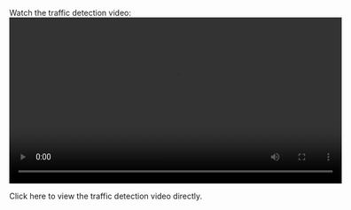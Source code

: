 Watch the traffic detection video:
<video width="600" controls>
  <source src="https://raw.githubusercontent.com/tayyib57/Smart_city/main/trafic%20detection.mov" type="video/mp4">
  Your browser does not support the video tag.
</video>

Click here to view the traffic detection video directly.
